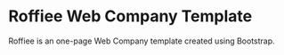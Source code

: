 # Roffiee Web Company Template

Roffiee is an one-page Web Company template created using Bootstrap.
